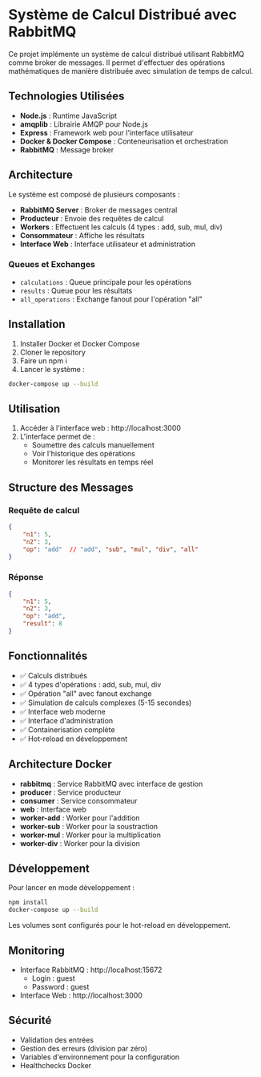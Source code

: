 # Système de Calcul Distribué avec RabbitMQ

Ce projet implémente un système de calcul distribué utilisant RabbitMQ comme broker de messages. Il permet d'effectuer des opérations mathématiques de manière distribuée avec simulation de temps de calcul.

## Technologies Utilisées

- **Node.js** : Runtime JavaScript
- **amqplib** : Librairie AMQP pour Node.js
- **Express** : Framework web pour l'interface utilisateur
- **Docker & Docker Compose** : Conteneurisation et orchestration
- **RabbitMQ** : Message broker

## Architecture

Le système est composé de plusieurs composants :

- **RabbitMQ Server** : Broker de messages central
- **Producteur** : Envoie des requêtes de calcul
- **Workers** : Effectuent les calculs (4 types : add, sub, mul, div)
- **Consommateur** : Affiche les résultats
- **Interface Web** : Interface utilisateur et administration

### Queues et Exchanges

- `calculations` : Queue principale pour les opérations
- `results` : Queue pour les résultats
- `all_operations` : Exchange fanout pour l'opération "all"

## Installation

1. Installer Docker et Docker Compose
2. Cloner le repository
3. Faire un npm i
4. Lancer le système :

```bash
docker-compose up --build
```

## Utilisation

1. Accéder à l'interface web : http://localhost:3000
2. L'interface permet de :
   - Soumettre des calculs manuellement
   - Voir l'historique des opérations
   - Monitorer les résultats en temps réel

## Structure des Messages

### Requête de calcul
```json
{
    "n1": 5,
    "n2": 3,
    "op": "add"  // "add", "sub", "mul", "div", "all"
}
```

### Réponse
```json
{
    "n1": 5,
    "n2": 3,
    "op": "add",
    "result": 8
}
```

## Fonctionnalités

- ✅ Calculs distribués
- ✅ 4 types d'opérations : add, sub, mul, div
- ✅ Opération "all" avec fanout exchange
- ✅ Simulation de calculs complexes (5-15 secondes)
- ✅ Interface web moderne
- ✅ Interface d'administration
- ✅ Containerisation complète
- ✅ Hot-reload en développement

## Architecture Docker

- **rabbitmq** : Service RabbitMQ avec interface de gestion
- **producer** : Service producteur
- **consumer** : Service consommateur
- **web** : Interface web
- **worker-add** : Worker pour l'addition
- **worker-sub** : Worker pour la soustraction
- **worker-mul** : Worker pour la multiplication
- **worker-div** : Worker pour la division

## Développement

Pour lancer en mode développement :
```bash
npm install
docker-compose up --build
```

Les volumes sont configurés pour le hot-reload en développement.

## Monitoring

- Interface RabbitMQ : http://localhost:15672
  - Login : guest
  - Password : guest
- Interface Web : http://localhost:3000

## Sécurité

- Validation des entrées
- Gestion des erreurs (division par zéro)
- Variables d'environnement pour la configuration
- Healthchecks Docker
